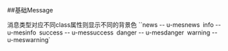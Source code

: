##基础Message

消息类型对应不同class属性则显示不同的背景色
``news --  u-mesnews`
`info --  u-mesinfo`
`success -- u-messuccess`
`danger -- u-mesdanger`
`warning -- u-meswarning`
